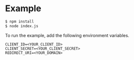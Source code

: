 # Example

```bash
$ npm install
$ node index.js
```
To run the example, add the following environment variables.
```
CLIENT_ID=<YOUR_CLIENT_ID>
CLIENT_SECRET=<YOUR_CLIENT_SECRET>
REDIRECT_URI=<YOUR_DOMAIN>
```

